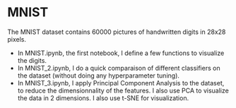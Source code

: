 # MNIST
The MNIST dataset contains 60000 pictures of handwritten digits in 28x28 pixels.

- In MNIST.ipynb, the first notebook, I define a few functions to visualize the digits.
- In MNIST_2.ipynb, I do a quick comparaison of different classifiers on the dataset (without doing any hyperparameter tuning).
- In MNIST_3.ipynb, I apply Principal Component Analysis to the dataset, to reduce the dimensionnality of the features. I also use PCA to visualize the data in 2 dimensions. I also use t-SNE for visualization.
